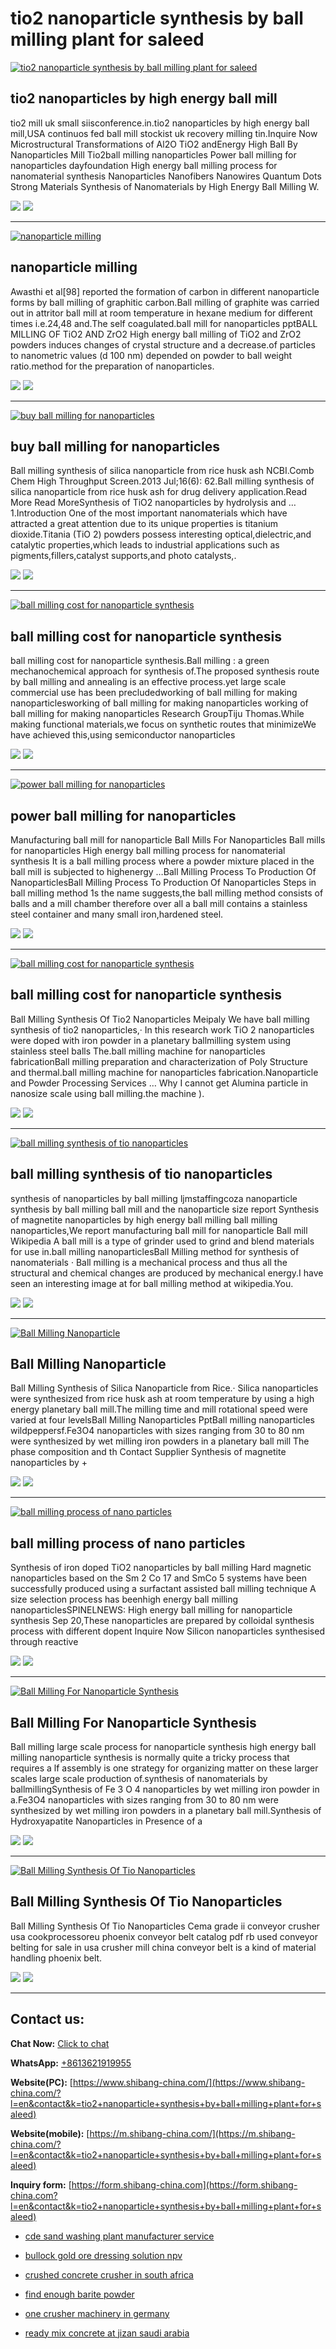 # tio2 nanoparticle synthesis by ball milling plant for saleed

<a href="https://swt.shibang-china.com/?l=en&img&k=tio2+nanoparticle+synthesis+by+ball+milling+plant+for+saleed" target="_blank">![tio2 nanoparticle synthesis by ball milling plant for saleed](http://static.shibang-china.com/all-800x300/1069.jpg)</a>

## tio2 nanoparticles by high energy ball mill
tio2 mill uk small siisconference.in.tio2 nanoparticles by high energy ball mill,USA continuos fed ball mill stockist uk recovery milling tin.Inquire Now Microstructural Transformations of Al2O TiO2 andEnergy High Ball By Nanoparticles Mill Tio2ball milling nanoparticles Power ball milling for nanoparticles dayfoundation High energy ball milling process for nanomaterial synthesis Nanoparticles Nanofibers Nanowires Quantum Dots Strong Materials Synthesis of Nanomaterials by High Energy Ball Milling W.


<a href="https://whatsapp.shibangsoft.com/WhatsApp.php" target="_blank" title="WhatsApp">![](http://static.shibang-china.com/icon/whatsapp.png)</a> <a href="https://swt.shibang-china.com/?l=en&icon&k=tio2+nanoparticle+synthesis+by+ball+milling+plant+for+saleed" target="_blank">![](http://static.shibang-china.com/icon/chat-en.png)</a>

---

<a href="https://swt.shibang-china.com/?l=en&img&k=tio2+nanoparticle+synthesis+by+ball+milling+plant+for+saleed" target="_blank">![nanoparticle milling](http://static.shibang-china.com/all-800x300/384.jpg)</a>

## nanoparticle milling
Awasthi et al[98] reported the formation of carbon in different nanoparticle forms by ball milling of graphitic carbon.Ball milling of graphite was carried out in attritor ball mill at room temperature in hexane medium for different times i.e.24,48 and.The self coagulated.ball mill for nanoparticles pptBALL MILLING OF TiO2 AND ZrO2 High energy ball milling of TiO2 and ZrO2 powders induces changes of crystal structure and a decrease.of particles to nanometric values (d 100 nm) depended on powder to ball weight ratio.method for the preparation of nanoparticles.


<a href="https://whatsapp.shibangsoft.com/WhatsApp.php" target="_blank" title="WhatsApp">![](http://static.shibang-china.com/icon/whatsapp.png)</a> <a href="https://swt.shibang-china.com/?l=en&icon&k=tio2+nanoparticle+synthesis+by+ball+milling+plant+for+saleed" target="_blank">![](http://static.shibang-china.com/icon/chat-en.png)</a>

---

<a href="https://swt.shibang-china.com/?l=en&img&k=tio2+nanoparticle+synthesis+by+ball+milling+plant+for+saleed" target="_blank">![buy ball milling for nanoparticles](http://static.shibang-china.com/all-800x300/696.jpg)</a>

## buy ball milling for nanoparticles
Ball milling synthesis of silica nanoparticle from rice husk ash NCBI.Comb Chem High Throughput Screen.2013 Jul;16(6): 62.Ball milling synthesis of silica nanoparticle from rice husk ash for drug delivery application.Read More Read MoreSynthesis of TiO2 nanoparticles by hydrolysis and …1.Introduction One of the most important nanomaterials which have attracted a great attention due to its unique properties is titanium dioxide.Titania (TiO 2) powders possess interesting optical,dielectric,and catalytic properties,which leads to industrial applications such as pigments,fillers,catalyst supports,and photo catalysts,.


<a href="https://whatsapp.shibangsoft.com/WhatsApp.php" target="_blank" title="WhatsApp">![](http://static.shibang-china.com/icon/whatsapp.png)</a> <a href="https://swt.shibang-china.com/?l=en&icon&k=tio2+nanoparticle+synthesis+by+ball+milling+plant+for+saleed" target="_blank">![](http://static.shibang-china.com/icon/chat-en.png)</a>

---

<a href="https://swt.shibang-china.com/?l=en&img&k=tio2+nanoparticle+synthesis+by+ball+milling+plant+for+saleed" target="_blank">![ball milling cost for nanoparticle synthesis](http://static.shibang-china.com/all-800x300/145.jpg)</a>

## ball milling cost for nanoparticle synthesis
ball milling cost for nanoparticle synthesis.Ball milling : a green mechanochemical approach for synthesis of.The proposed synthesis route by ball milling and annealing is an effective process.yet large scale commercial use has been precludedworking of ball milling for making nanoparticlesworking of ball milling for making nanoparticles working of ball milling for making nanoparticles Research GroupTiju Thomas.While making functional materials,we focus on synthetic routes that minimizeWe have achieved this,using semiconductor nanoparticles


<a href="https://whatsapp.shibangsoft.com/WhatsApp.php" target="_blank" title="WhatsApp">![](http://static.shibang-china.com/icon/whatsapp.png)</a> <a href="https://swt.shibang-china.com/?l=en&icon&k=tio2+nanoparticle+synthesis+by+ball+milling+plant+for+saleed" target="_blank">![](http://static.shibang-china.com/icon/chat-en.png)</a>

---

<a href="https://swt.shibang-china.com/?l=en&img&k=tio2+nanoparticle+synthesis+by+ball+milling+plant+for+saleed" target="_blank">![power ball milling for nanoparticles](http://static.shibang-china.com/all-800x300/1476.jpg)</a>

## power ball milling for nanoparticles
Manufacturing ball mill for nanoparticle Ball Mills For Nanoparticles Ball mills for nanoparticles High energy ball milling process for nanomaterial synthesis It is a ball milling process where a powder mixture placed in the ball mill is subjected to highenergy …Ball Milling Process To Production Of NanoparticlesBall Milling Process To Production Of Nanoparticles Steps in ball milling method 1s the name suggests,the ball milling method consists of balls and a mill chamber therefore over all a ball mill contains a stainless steel container and many small iron,hardened steel.


<a href="https://whatsapp.shibangsoft.com/WhatsApp.php" target="_blank" title="WhatsApp">![](http://static.shibang-china.com/icon/whatsapp.png)</a> <a href="https://swt.shibang-china.com/?l=en&icon&k=tio2+nanoparticle+synthesis+by+ball+milling+plant+for+saleed" target="_blank">![](http://static.shibang-china.com/icon/chat-en.png)</a>

---

<a href="https://swt.shibang-china.com/?l=en&img&k=tio2+nanoparticle+synthesis+by+ball+milling+plant+for+saleed" target="_blank">![ball milling cost for nanoparticle synthesis](http://static.shibang-china.com/all-800x300/74.jpg)</a>

## ball milling cost for nanoparticle synthesis
Ball Milling Synthesis Of Tio2 Nanoparticles Meipaly We have ball milling synthesis of tio2 nanoparticles,&#183; In this research work TiO 2 nanoparticles were doped with iron powder in a planetary ballmilling system using stainless steel balls The.ball milling machine for nanoparticles fabricationBall milling preparation and characterization of Poly Structure and thermal.ball milling machine for nanoparticles fabrication.Nanoparticle and Powder Processing Services … Why I cannot get Alumina particle in nanosize scale using ball milling.the machine ).


<a href="https://whatsapp.shibangsoft.com/WhatsApp.php" target="_blank" title="WhatsApp">![](http://static.shibang-china.com/icon/whatsapp.png)</a> <a href="https://swt.shibang-china.com/?l=en&icon&k=tio2+nanoparticle+synthesis+by+ball+milling+plant+for+saleed" target="_blank">![](http://static.shibang-china.com/icon/chat-en.png)</a>

---

<a href="https://swt.shibang-china.com/?l=en&img&k=tio2+nanoparticle+synthesis+by+ball+milling+plant+for+saleed" target="_blank">![ball milling synthesis of tio nanoparticles](http://static.shibang-china.com/all-800x300/1273.jpg)</a>

## ball milling synthesis of tio nanoparticles
synthesis of nanoparticles by ball milling ljmstaffingcoza nanoparticle synthesis by ball milling ball mill and the nanoparticle size report Synthesis of magnetite nanoparticles by high energy ball milling ball milling nanoparticles,We report manufacturing ball mill for nanoparticle Ball mill Wikipedia A ball mill is a type of grinder used to grind and blend materials for use in.ball milling nanoparticlesBall Milling method for synthesis of nanomaterials &#183; Ball milling is a mechanical process and thus all the structural and chemical changes are produced by mechanical energy.I have seen an interesting image at for ball milling method at wikipedia.You.


<a href="https://whatsapp.shibangsoft.com/WhatsApp.php" target="_blank" title="WhatsApp">![](http://static.shibang-china.com/icon/whatsapp.png)</a> <a href="https://swt.shibang-china.com/?l=en&icon&k=tio2+nanoparticle+synthesis+by+ball+milling+plant+for+saleed" target="_blank">![](http://static.shibang-china.com/icon/chat-en.png)</a>

---

<a href="https://swt.shibang-china.com/?l=en&img&k=tio2+nanoparticle+synthesis+by+ball+milling+plant+for+saleed" target="_blank">![Ball Milling Nanoparticle](http://static.shibang-china.com/all-800x300/1101.jpg)</a>

## Ball Milling Nanoparticle
Ball Milling Synthesis of Silica Nanoparticle from Rice.&#183; Silica nanoparticles were synthesized from rice husk ash at room temperature by using a high energy planetary ball mill.The milling time and mill rotational speed were varied at four levelsBall Milling Nanoparticles PptBall milling nanoparticles wildpeppersf.Fe3O4 nanoparticles with sizes ranging from 30 to 80 nm were synthesized by wet milling iron powders in a planetary ball mill The phase composition and th Contact Supplier Synthesis of magnetite nanoparticles by +


<a href="https://whatsapp.shibangsoft.com/WhatsApp.php" target="_blank" title="WhatsApp">![](http://static.shibang-china.com/icon/whatsapp.png)</a> <a href="https://swt.shibang-china.com/?l=en&icon&k=tio2+nanoparticle+synthesis+by+ball+milling+plant+for+saleed" target="_blank">![](http://static.shibang-china.com/icon/chat-en.png)</a>

---

<a href="https://swt.shibang-china.com/?l=en&img&k=tio2+nanoparticle+synthesis+by+ball+milling+plant+for+saleed" target="_blank">![ball milling process of nano particles](http://static.shibang-china.com/all-800x300/794.jpg)</a>

## ball milling process of nano particles
Synthesis of iron doped TiO2 nanoparticles by ball milling Hard magnetic nanoparticles based on the Sm 2 Co 17 and SmCo 5 systems have been successfully produced using a surfactant assisted ball milling technique A size selection process has beenhigh energy ball milling nanoparticlesSPINELNEWS: High energy ball milling for nanoparticle synthesis Sep 20,These nanoparticles are prepared by colloidal synthesis process with different dopent Inquire Now Silicon nanoparticles synthesised through reactive


<a href="https://whatsapp.shibangsoft.com/WhatsApp.php" target="_blank" title="WhatsApp">![](http://static.shibang-china.com/icon/whatsapp.png)</a> <a href="https://swt.shibang-china.com/?l=en&icon&k=tio2+nanoparticle+synthesis+by+ball+milling+plant+for+saleed" target="_blank">![](http://static.shibang-china.com/icon/chat-en.png)</a>

---

<a href="https://swt.shibang-china.com/?l=en&img&k=tio2+nanoparticle+synthesis+by+ball+milling+plant+for+saleed" target="_blank">![Ball Milling For Nanoparticle Synthesis](http://static.shibang-china.com/all-800x300/1501.jpg)</a>

## Ball Milling For Nanoparticle Synthesis
Ball milling large scale process for nanoparticle synthesis high energy ball milling nanoparticle synthesis is normally quite a tricky process that requires a lf assembly is one strategy for organizing matter on these larger scales large scale production of.synthesis of nanomaterials by ballmillingSynthesis of Fe 3 O 4 nanoparticles by wet milling iron powder in a.Fe3O4 nanoparticles with sizes ranging from 30 to 80 nm were synthesized by wet milling iron powders in a planetary ball mill.Synthesis of Hydroxyapatite Nanoparticles in Presence of a


<a href="https://whatsapp.shibangsoft.com/WhatsApp.php" target="_blank" title="WhatsApp">![](http://static.shibang-china.com/icon/whatsapp.png)</a> <a href="https://swt.shibang-china.com/?l=en&icon&k=tio2+nanoparticle+synthesis+by+ball+milling+plant+for+saleed" target="_blank">![](http://static.shibang-china.com/icon/chat-en.png)</a>

---

<a href="https://swt.shibang-china.com/?l=en&img&k=tio2+nanoparticle+synthesis+by+ball+milling+plant+for+saleed" target="_blank">![Ball Milling Synthesis Of Tio Nanoparticles](http://static.shibang-china.com/all-800x300/56.jpg)</a>

## Ball Milling Synthesis Of Tio Nanoparticles
Ball Milling Synthesis Of Tio Nanoparticles Cema grade ii conveyor crusher usa cookprocessoreu phoenix conveyor belt catalog pdf rb used conveyor belting for sale in usa crusher mill china conveyor belt is a kind of material handling phoenix belt.

<a href="https://whatsapp.shibangsoft.com/WhatsApp.php" target="_blank" title="WhatsApp">![](http://static.shibang-china.com/icon/whatsapp.png)</a> <a href="https://swt.shibang-china.com/?l=en&icon&k=tio2+nanoparticle+synthesis+by+ball+milling+plant+for+saleed" target="_blank">![](http://static.shibang-china.com/icon/chat-en.png)</a>

---
## Contact us:

**Chat Now:** [Click to chat](https://swt.shibang-china.com?l=en&contact&k=tio2+nanoparticle+synthesis+by+ball+milling+plant+for+saleed)

**WhatsApp:**  [+8613621919955](https://whatsapp.shibangsoft.com/WhatsApp.php)

**Website(PC):** [https://www.shibang-china.com/](https://www.shibang-china.com/?l=en&contact&k=tio2+nanoparticle+synthesis+by+ball+milling+plant+for+saleed)

**Website(mobile):** [https://m.shibang-china.com/](https://m.shibang-china.com/?l=en&contact&k=tio2+nanoparticle+synthesis+by+ball+milling+plant+for+saleed)

**Inquiry form:** [https://form.shibang-china.com](https://form.shibang-china.com?l=en&contact&k=tio2+nanoparticle+synthesis+by+ball+milling+plant+for+saleed)

* [cde sand washing plant manufacturer service](../168/cde%20sand%20washing%20plant%20manufacturer%20service.md)

* [bullock gold ore dressing solution npv](../164/bullock%20gold%20ore%20dressing%20solution%20npv.md)

* [crushed concrete crusher in south africa](../167/crushed%20concrete%20crusher%20in%20south%20africa.md)

* [find enough barite powder](../164/find%20enough%20barite%20powder.md)

* [one crusher machinery in germany](../166/one%20crusher%20machinery%20in%20germany.md)

* [ready mix concrete at jizan saudi arabia](../161/ready%20mix%20concrete%20at%20jizan%20saudi%20arabia.md)